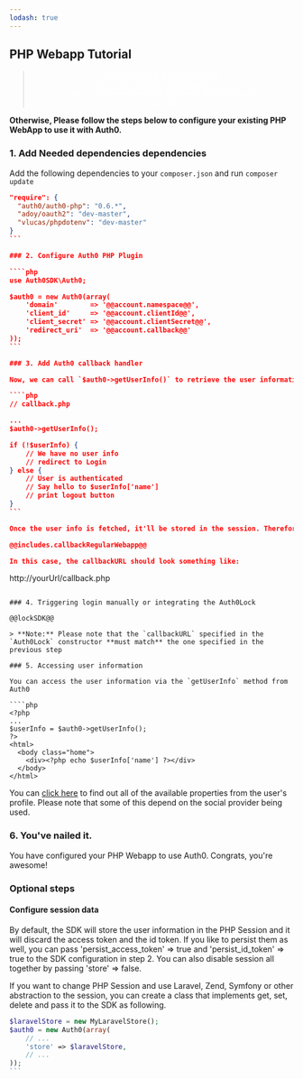 ```yaml
---
lodash: true
---
```


## PHP Webapp Tutorial

<div class="package" style="text-align: center;">
  <blockquote>
    <a href="@@base_url@@/auth0-PHP/master/create-package?path=examples/basic-webapp&type=server@@account.clientParam@@" class="btn btn-lg btn-success btn-package" style="text-transform: uppercase; color: white">
      <span style="display: block">Download a Seed project</span>
      <% if (account.userName) { %>
      <span class="smaller" style="display:block; font-size: 11px">with your Auth0 API Keys already set and configured</span>
      <% } %>
    </a>
  </blockquote>
</div>

**Otherwise, Please follow the steps below to configure your existing PHP WebApp to use it with Auth0.**

### 1. Add Needed dependencies dependencies

Add the following dependencies to your `composer.json` and run `composer update`

````json
"require": {
  "auth0/auth0-php": "0.6.*",
  "adoy/oauth2": "dev-master",
  "vlucas/phpdotenv": "dev-master"
}
```

### 2. Configure Auth0 PHP Plugin

````php
use Auth0SDK\Auth0;

$auth0 = new Auth0(array(
    'domain'        => '@@account.namespace@@',
    'client_id'     => '@@account.clientId@@',
    'client_secret' => '@@account.clientSecret@@',
    'redirect_uri'  => '@@account.callback@@'
));
```

### 3. Add Auth0 callback handler

Now, we can call `$auth0->getUserInfo()` to retrieve the user information. If we call it from the page that will handle the callback, then it'll use the `code` provided by Auth0 to get the information after the successful login.

````php
// callback.php

...
$auth0->getUserInfo();

if (!$userInfo) {
    // We have no user info
    // redirect to Login
} else {
    // User is authenticated
    // Say hello to $userInfo['name']
    // print logout button
}
```

Once the user info is fetched, it'll be stored in the session. Therefore, from this moment on, each time you call `getUserInfo()` it will retrieve the information from the Session.

@@includes.callbackRegularWebapp@@

In this case, the callbackURL should look something like:

````
http://yourUrl/callback.php
```

### 4. Triggering login manually or integrating the Auth0Lock

@@lockSDK@@

> **Note:** Please note that the `callbackURL` specified in the `Auth0Lock` constructor **must match** the one specified in the previous step

### 5. Accessing user information

You can access the user information via the `getUserInfo` method from Auth0

````php
<?php
...
$userInfo = $auth0->getUserInfo();
?>
<html>
  <body class="home">
    <div><?php echo $userInfo['name'] ?></div>
  </body>
</html>
```

You can [click here](@@base_url@@/user-profile) to find out all of the available properties from the user's profile. Please note that some of this depend on the social provider being used.

### 6. You've nailed it.

You have configured your PHP Webapp to use Auth0. Congrats, you're awesome!

### Optional steps

#### Configure session data

By default, the SDK will store the user information in the PHP Session and it will discard the access token and the id token. If you like to persist them as well, you can pass 'persist_access_token' => true and 'persist_id_token' => true to the SDK configuration in step 2. You can also disable session all together by passing 'store' => false.

If you want to change PHP Session and use Laravel, Zend, Symfony or other abstraction to the session, you can create a class that implements get, set, delete and pass it to the SDK as following.

````php
$laravelStore = new MyLaravelStore();
$auth0 = new Auth0(array(
    // ...
    'store' => $laravelStore,
    // ...
));
```

